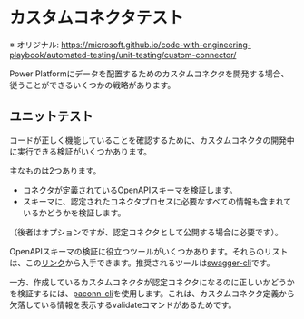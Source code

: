 # カスタムコネクタテスト

※ オリジナル: https://microsoft.github.io/code-with-engineering-playbook/automated-testing/unit-testing/custom-connector/

Power Platformにデータを配置するためのカスタムコネクタを開発する場合、従うことができるいくつかの戦略があります。

## ユニットテスト

コードが正しく機能していることを確認するために、カスタムコネクタの開発中に実行できる検証がいくつかあります。

主なものは2つあります。

- コネクタが定義されているOpenAPIスキーマを検証します。
- スキーマに、認定されたコネクタプロセスに必要なすべての情報も含まれているかどうかを検証します。

（後者はオプションですが、認定コネクタとして公開する場合に必要です）。

OpenAPIスキーマの検証に役立つツールがいくつかあります。それらのリストは、この[リンク](https://openapi.tools/#description-validators)から入手できます。推奨されるツールは[swagger-cli](https://github.com/APIDevTools/swagger-cli)です。

一方、作成しているカスタムコネクタが認定コネクタになるのに正しいかどうかを検証するには、[paconn-cli](https://github.com/microsoft/PowerPlatformConnectors/tree/dev/tools/paconn-cli)を使用します。これは、カスタムコネクタ定義から欠落している情報を表示するvalidateコマンドがあるためです。
